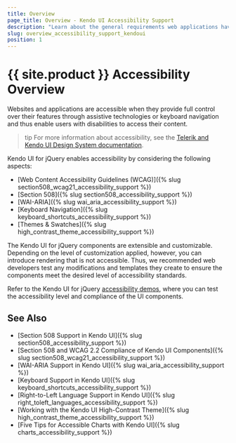 ```yaml
---
title: Overview
page_title: Overview - Kendo UI Accessibility Support
description: "Learn about the general requirements web applications have to meet to be accessible and the Accessibility support Kendo UI components provide."
slug: overview_accessibility_support_kendoui
position: 1
---
```


# {{ site.product }} Accessibility Overview

Websites and applications are accessible when they provide full control over their features through assistive technologies or keyboard navigation and thus enable users with disabilities to access their content.

>tip For more information about accessibility, see the [Telerik and Kendo UI Design System documentation](https://www.telerik.com/design-system/docs/foundation/accessibility/global-accessibility/).

Kendo UI for jQuery enables accessibility by considering the following aspects:

* [Web Content Accessibility Guidelines (WCAG)]({% slug section508_wcag21_accessibility_support %})
* [Section 508]({% slug section508_accessibility_support %})
* [WAI-ARIA]({% slug wai_aria_accessibility_support %})
* [Keyboard Navigation]({% slug keyboard_shortcuts_accessibility_support %})
* [Themes & Swatches]({% slug high_contrast_theme_accessibility_support %})

The Kendo UI for jQuery components are extensible and customizable. Depending on the level of customization applied, however, you can introduce rendering that is not accessible. Thus, we recommended web developers test any modifications and templates they create to ensure the components meet the desired level of accessibility standards. 

Refer to the Kendo UI for jQuery [accessibility demos](https://demos.telerik.com/kendo-ui/accessibility), where you can test the accessibility level and compliance of the UI components.

## See Also

* [Section 508 Support in Kendo UI]({% slug section508_accessibility_support %})
* [Section 508 and WCAG 2.2 Compliance of Kendo UI Components]({% slug section508_wcag21_accessibility_support %})
* [WAI-ARIA Support in Kendo UI]({% slug wai_aria_accessibility_support %})
* [Keyboard Support in Kendo UI]({% slug keyboard_shortcuts_accessibility_support %})
* [Right-to-Left Language Support in Kendo UI]({% slug right_toleft_languages_accessibility_support %})
* [Working with the Kendo UI High-Contrast Theme]({% slug high_contrast_theme_accessibility_support %})
* [Five Tips for Accessible Charts with Kendo UI]({% slug charts_accessibility_support %})
